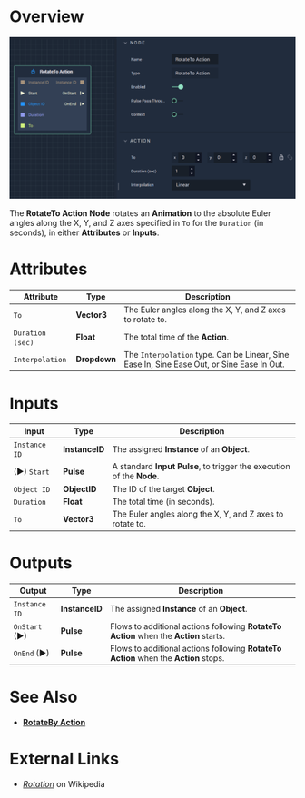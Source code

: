 # Overview

![The RotateTo Action Node.](../../.gitbook/assets/rotatetoaction.png)

The **RotateTo Action Node** rotates an **Animation** to the absolute Euler angles along the X, Y, and Z axes specified in `To` for the `Duration` (in seconds), in either **Attributes** or **Inputs**.

# Attributes

|Attribute|Type|Description|
|---|---|---|
|`To`|**Vector3**|The Euler angles along the X, Y, and Z axes to rotate to.|
|`Duration (sec)`|**Float**|The total time of the **Action**.|
|`Interpolation`|**Dropdown**|The `Interpolation` type. Can be Linear, Sine Ease In, Sine Ease Out, or Sine Ease In Out.|

# Inputs

|Input|Type|Description|
|---|---|---|
|`Instance ID`| **InstanceID** | The assigned **Instance** of an **Object**.|
|(►) `Start`|**Pulse**|A standard **Input Pulse**, to trigger the execution of the **Node**.|
|`Object ID`|**ObjectID**|The ID of the target **Object**.|
|`Duration`|**Float**|The total time (in seconds).|
|`To`|**Vector3**|The Euler angles along the X, Y, and Z axes to rotate to.|

# Outputs

|Output|Type|Description|
|---|---|---|
|`Instance ID`|**InstanceID**|The assigned **Instance** of an **Object**.|
|`OnStart` (►)|**Pulse**|Flows to additional actions following **RotateTo Action** when the **Action** starts.|
|`OnEnd` (►)|**Pulse**|Flows to additional actions following **RotateTo Action** when the **Action** stops.|

# See Also

* [**RotateBy Action**](rotatebyaction.md)

# External Links

* [_Rotation_](https://en.wikipedia.org/wiki/Euler_angles) on Wikipedia

